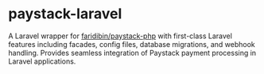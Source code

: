 # paystack-laravel
A Laravel wrapper for [faridibin/paystack-php](https://github.com/faridibin/paystack-php)  with first-class Laravel features including facades, config files, database migrations, and webhook handling. Provides seamless integration of Paystack payment processing in Laravel applications.
